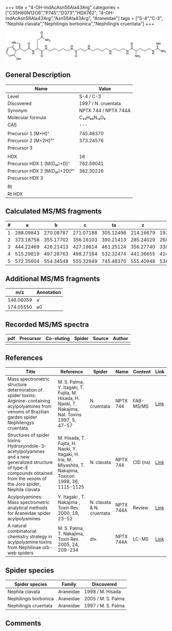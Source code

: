 +++
title = "4-OH-IndAcAsn5ßAla43Arg"
categories = ["C35H60N12O6","P745","D373","HDX762",
"4-OH-IndAcAsn5ßAla43Arg","Asn5ßAla43Arg",
"Araneidae"]
tags = ["S-4","C-3",
"Nephila clavata","Nephilingis borbonica","Nephilingis cruentata"]
+++

![](/img/4-OH-IndAcAsn5bAla43Arg.png)

## General Description

| Name                         | Value                |
|------------------------------|----------------------|
| Level                        | S-4 / C-3                    |
| Discovered                   | 1997 / N. cruentata  |
| Synonym                      | NPTX 744 / NPTX 744A |
| Molecular formula            | C₃₅H₆₀N₁₂O₆          |
| CAS                          | ---                  |
|                              |                      |
| Precursor 1 [M+H]⁺           | 745.48370            |
| Precursor 2 [M+2H]²⁺         | 373.24576            |
| Precursor 3                  |                      |
|                              |                      |
| HDX                          | 16                   |
| Precursor HDX 1 [M(D₁₆)+D]⁺   | 762.59041            |
| Precursor HDX 2 [M(D₁₆)+2D]²⁺ | 382.30226            |
| Precursor HDX 3              |                      |
|                              |                      |
| Rt                           |                      |
| Rt HDX                       |                      |

## Calculated MS/MS fragments

| # | a         | b         | c         | ta        | z         | y         | tz        |
|---|-----------|-----------|-----------|-----------|-----------|-----------|-----------|
| 1 | 288.09843 | 270.08787 | 271.07188 | 305.12498 | 214.16679 | 197.14024 | 231.19334 |
| 2 | 373.18758 | 355.17702 | 356.16103 | 390.21413 | 285.24029 | 268.21374 | 302.26684 |
| 3 | 444.22469 | 426.21413 | 427.19814 | 461.25124 | 356.27740 | 339.25085 | 373.30395 |
| 4 | 515.29819 | 497.28763 | 498.27164 | 532.32474 | 441.36655 | 424.34000 | 458.39310 |
| 5 | 572.35604 | 554.34548 | 555.32949 | 745.48370 | 555.40948 | 538.38293 | 572.43603 |

## Additional MS/MS fragments

| m/z       | Annotation |
|-----------|------------|
| 146.06059    | a'   |
| 174.05550    | a0   |

## Recorded MS/MS spectra

| pdf | Precursor | Co-eluting | Spider | Source | Author |
|-----|-----------|------------|--------|--------|--------|
|     |           |            |        |        |        |

## References

| Title                                                                                                                                                                         | Reference                                                                                                   | Spider                    | Name      | Content   | Link                                                                                                               |
|-------------------------------------------------------------------------------------------------------------------------------------------------------------------------------|-------------------------------------------------------------------------------------------------------------|---------------------------|-----------|-----------|--------------------------------------------------------------------------------------------------------------------|
| Mass spectrometric structure determination of spider toxins: Arginine-containing acylpolyamines from venoms of Brazilian garden spider Nephilengys cruentata                  | M. S. Palma, Y. Itagaki, T. Fujita, M. Hisada, H. Naoki, T. Nakajima, Nat. Toxins 1997, 5, 47-57            | N. cruentata              | NPTX 744  | FAB-MS/MS | [Link](https://onlinelibrary.wiley.com/doi/abs/10.1002/%28SICI%29%281997%295%3A2%3C47%3A%3AAID-NT1%3E3.0.CO%3B2-X) |
| Structures of spider toxins: Hydroxyindole-3-acetylpolyamines and a new generalized structure of type-E compounds obtained from the venom of the Joro spider, Nephila clavata | M. Hisada, T. Fujita, H. Naoki, Y. Itagaki, H. Irie, M. Miyashita, T. Nakajima, Toxicon 1998, 36, 1115-1125 | N. clavata                | NPTX 744  | CID (ns)  | [Link](https://www.sciencedirect.com/science/article/pii/S0041010198000865)                                        |
| Acylpolyamines: Mass spectrometric analytical methods for Araneidae spider acylpolyamines                                                                                     | Y. Itagaki , T. Nakajima , Toxin Rev. 2000, 19, 23-52                                                       | N. clavata & N. cruentata | NPTX 744A | Review    | [Link](https://www.tandfonline.com/doi/abs/10.1081/TXR-100100314)                                                  |
| A natural combinatorial chemistry strategy in acylpolyamine toxins from Nephilinae orb-web spiders                                                                            | M. S. Palma, T. Nakajima, Toxin Rev. 2005, 24, 209-234                                                      | div.                      | NPTX 744A | LC-MS     | [Link](https://www.tandfonline.com/doi/abs/10.1081/TXR-200057857)                                                  |

## Spider species

| Spider species        | Family    | Discovered         |
|-----------------------|-----------|--------------------|
| Nephila clavata       | Araneidae | 1998 / M. Hisada   |
| Nephilingis borbonica | Araneidae | 2005 / M. S. Palma |
| Nephilingis cruentata | Araneidae | 1997 / M. S. Palma |

## Comments